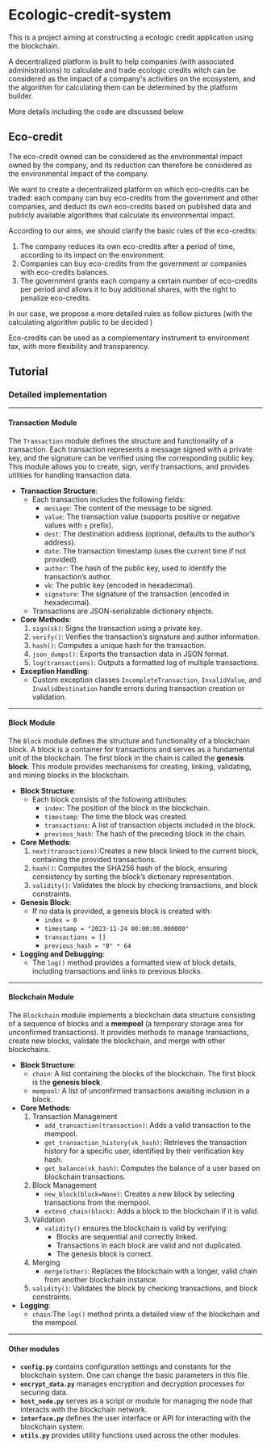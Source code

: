 # Ecologic-credit-system
This is a project aiming at constructing a ecologic credit application using the blockchain. 

A decentralized platform is built to help companies (with associated administrations) to calculate and trade ecologic credits witch can be considered as the impact of a company's activities on the ecosystem, and the algorithm for calculating them can be determined by the platform builder.

More details including the code are discussed below

## Eco-credit

The eco-credit owned can be considered as the environmental impact owned by the company, and its reduction can therefore be considered as the environmental impact of the company.

We want to create a decentralized platform on which eco-credits can be traded: each company can buy eco-credits from the government and other companies, and deduct its own eco-credits based on published data and publicly available algorithms that calculate its environmental impact.

According to our aims, we should clarify the basic rules of the eco-credits:

1. The company reduces its own  eco-credits after a period of time, according to its impact on the environment.
2. Companies can buy eco-credits from the government or companies with eco-credits balances.
3. The government grants each company a certain number of eco-credits per period and allows it to buy additional shares, with the right to penalize eco-credits.

In our case, we propose a more detailed rules as follow pictures (with the calculating algorithm public to be decided )

Eco-credits can be used as a complementary instrument to environment tax, with more flexibility and transparency.

## Tutorial



### Detailed implementation

-----

#### Transaction Module

The `Transaction` module defines the structure and functionality of a transaction. Each transaction represents a message signed with a private key, and the signature can be verified using the corresponding public key. This module allows you to create, sign, verify transactions, and provides utilities for handling transaction data.

- **Transaction Structure**:
  - Each transaction includes the following fields:
    - `message`: The content of the message to be signed.
    - `value`: The transaction value (supports positive or negative values with `±` prefix).
    - `dest`: The destination address (optional, defaults to the author’s address).
    - `date`: The transaction timestamp (uses the current time if not provided).
    - `author`: The hash of the public key, used to identify the transaction’s author.
    - `vk`: The public key (encoded in hexadecimal).
    - `signature`: The signature of the transaction (encoded in hexadecimal).
  - Transactions are JSON-serializable dictionary objects.
- **Core Methods**:
  1. `sign(sk)`: Signs the transaction using a private key.
  2. `verify()`: Verifies the transaction’s signature and author information.
  3. `hash()`: Computes a unique hash for the transaction.
  4. `json_dumps()`: Exports the transaction data in JSON format.
  5. `log(transactions)`: Outputs a formatted log of multiple transactions.
- **Exception Handling**:
  - Custom exception classes `IncompleteTransaction`, `InvalidValue`, and `InvalidDestination` handle errors during transaction creation or validation.

---

#### Block Module

The `Block` module defines the structure and functionality of a blockchain block. A block is a container for transactions and serves as a fundamental unit of the blockchain. The first block in the chain is called the **genesis block**. This module provides mechanisms for creating, linking, validating, and mining blocks in the blockchain.

- **Block Structure**:
  - Each block consists of the following attributes:
    - `index`: The position of the block in the blockchain.
    - `timestamp`: The time the block was created.
    - `transactions`: A list of transaction objects included in the block.
    - `previous_hash`: The hash of the preceding block in the chain.
- **Core Methods**:
  1. `next(transactions)`:Creates a new block linked to the current block, containing the provided transactions.
  2. `hash()`: Computes the SHA256 hash of the block, ensuring consistency by sorting the block’s dictionary representation.
  3. `validity()`: Validates the block by checking transactions, and block constraints.
- **Genesis Block**:
  - If no data is provided, a genesis block is created with:
    - `index = 0`
    - `timestamp = "2023-11-24 00:00:00.000000"`
    - `transactions = []`
    - `previous_hash = "0" * 64`
- **Logging and Debugging**:
  - The `log()` method provides a formatted view of block details, including transactions and links to previous blocks.

---

#### Blockchain Module

The `Blockchain` module implements a blockchain data structure consisting of a sequence of blocks and a **mempool** (a temporary storage area for unconfirmed transactions). It provides methods to manage transactions, create new blocks, validate the blockchain, and merge with other blockchains.

- **Block Structure**:
  - `chain`: A list containing the blocks of the blockchain. The first block is the **genesis block**.
  - `mempool`: A list of unconfirmed transactions awaiting inclusion in a block.
- **Core Methods**:
  1. Transaction Management
     - `add_transaction(transaction)`: Adds a valid transaction to the mempool.
     - `get_transaction_history(vk_hash)`: Retrieves the transaction history for a specific user, identified by their verification key hash.
     - `get_balance(vk_hash)`: Computes the balance of a user based on blockchain transactions.
  2. Block Management
     - `new_block(block=None)`: Creates a new block by selecting transactions from the mempool.
     - `extend_chain(block)`: Adds a block to the blockchain if it is valid.
  3. Validation
     - `validity()` ensures the blockchain is valid by verifying:
       - Blocks are sequential and correctly linked.
       - Transactions in each block are valid and not duplicated.
       - The genesis block is correct.
  4. Merging
     - `merge(other)`: Replaces the blockchain with a longer, valid chain from another blockchain instance.
  5. `validity()`: Validates the block by checking transactions, and block constraints.
- **Logging**:
  - `chain`:The `log()` method prints a detailed view of the blockchain and the mempool.

---

#### Other modules 

- **`config.py`** contains configuration settings and constants for the blockchain system. One can change the basic parameters in this file.
- **`encrypt_data.py`** manages encryption and decryption processes for securing data.
- **`host_node.py`** serves as a script or module for managing the node that interacts with the blockchain network.
- **`interface.py`** defines the user interface or API for interacting with the blockchain system.
- **`utils.py`** provides utility functions used across the other modules.



